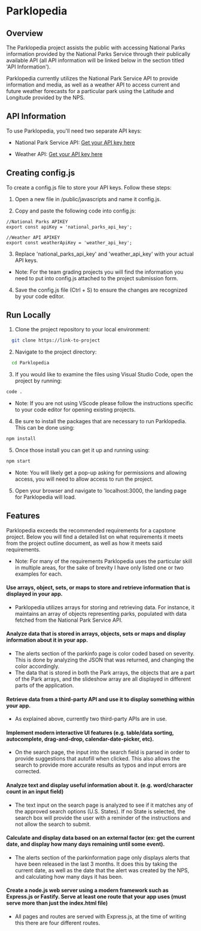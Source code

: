 # Parklopedia

## Overview

The Parklopedia project assists the public with accessing National Parks information provided by the National Parks Service through their publically available API (all API information will be linked below in the section titled 'API Information'). 

Parklopedia currently utilizes the National Park Service API to provide information and media, as well as a weather API to access current and future weather forecasts for a particular park using the Latitude and Longitude provided by the NPS. 

## API Information

To use Parklopedia, you'll need two separate API keys:

- National Park Service API:  [Get your API key here](https://www.nps.gov/subjects/developer/api-documentation.htm#/)

- Weather API: [Get your API key here](https://www.weatherapi.com/)
## Creating config.js

To create a config.js file to store your API keys. Follow these steps:

1. Open a new file in /public/javascripts and name it config.js.

2. Copy and paste the following code into config.js: 

```
//National Parks APIKEY
export const apiKey = 'national_parks_api_key';

//Weather API APIKEY
export const weatherApiKey = 'weather_api_key';
```
3. Replace 'national_parks_api_key' and 'weather_api_key' with your actual API keys.
- Note: For the team grading projects you will find the information you need to put into config.js attached to the project submission form.

4. Save the config.js file (Ctrl + S) to ensure the changes are recognized by your code editor.




## Run Locally

1. Clone the project repository to your local environment:

```bash
  git clone https://link-to-project
```

2. Navigate to the project directory:

```bash
  cd Parklopedia
```

3. If you would like to examine the files using Visual Studio Code, open the project by running:
```bash
code .
```
- Note: If you are not using VScode please follow the instructions specific to your code editor for opening existing projects.


4. Be sure to install the packages that are necessary to run Parklopedia. This can be done using:
```bash
npm install
```

5. Once those install you can get it up and running using:
```bash
npm start
```
- Note: You will likely get a pop-up asking for permissions and allowing access, you will need to allow access to run the project.

5. Open your browser and navigate to 'localhost:3000, the landing page for Parklopedia will load.

    
## Features

Parklopedia exceeds the recommended requirements for a capstone project. Below you will find a detailed list on what requirements it meets from the project outline document, as well as how it meets said requirements.

- Note: For many of the requirements Parklopedia uses the particular skill in multiple areas, for the sake of brevity I have only listed one or two examples for each.

#### Use arrays, object, sets, or maps to store and retrieve information that is displayed in your app.
 - Parklopedia utilizes arrays for storing and retrieving data. For instance, it maintains an array of objects representing parks, populated with data fetched from the National Park Service API.

#### Analyze data that is stored in arrays, objects, sets or maps and display information about it in your app.
 - The alerts section of the parkinfo page is color coded based on severity. This is done by analyzing the JSON that was returned, and changing the color accordingly.
 - The data that is stored in both the Park arrays, the objects that are a part of the Park arrays, and the slideshow array are all displayed in different parts of the application. 

#### Retrieve data from a third-party API and use it to display something within your app.
 - As explained above, currently two third-party APIs are in use.

#### Implement modern interactive UI features (e.g. table/data sorting, autocomplete, drag-and-drop, calendar-date-picker, etc).
 - On the search page, the input into the search field is parsed in order to provide suggestions that autofill when clicked. This also allows the search to provide more accurate results as typos and input errors are corrected.

#### Analyze text and display useful information about it. (e.g. word/character count in an input field)
 - The text input on the search page is analyzed to see if it matches any of the approved search options (U.S. States). If no State is selected, the search box will provide the user with a reminder of the instructions and not allow the search to submit.

#### Calculate and display data based on an external factor (ex: get the current date, and display how many days remaining until some event).
 - The alerts section of the parkinformation page only displays alerts that have been released in the last 3 months. It does this by taking the current date, as well as the date that the alert was created by the NPS, and calculating how many days it has been.

#### Create a node.js web server using a modern framework such as Express.js or Fastify. Serve at least one route that your app uses (must serve more than just the index.html file)
- All pages and routes are served with Express.js, at the time of writing this there are four different routes.



